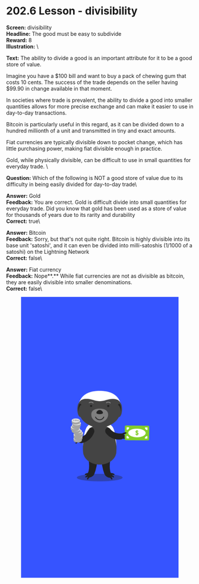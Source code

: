 # 202.6 Lesson - divisibility

**Screen:** divisibility\
**Headline:** The good must be easy to subdivide\
**Reward:** 8\
**Illustration:** \

**Text:** The ability to divide a good is an important attribute for it to be a good store of value.

Imagine you have a $100 bill and want to buy a pack of chewing gum that costs 10 cents. The success of the trade depends on the seller having $99.90 in change available in that moment.

In societies where trade is prevalent, the ability to divide a good into smaller quantities allows for more precise exchange and can make it easier to use in day-to-day transactions.

Bitcoin is particularly useful in this regard, as it can be divided down to a hundred millionth of a unit and transmitted in tiny and exact amounts.

Fiat currencies are typically divisible down to pocket change, which has little purchasing power, making fiat divisible enough in practice.

Gold, while physically divisible, can be difficult to use in small quantities for everyday trade.
\

**Question:** Which of the following is NOT a good store of value due to its difficulty in being easily divided for day-to-day trade\

**Answer:** Gold\
**Feedback:** You are correct. Gold is difficult divide into small quantities for everyday trade. Did you know that gold has been used as a store of value for thousands of years due to its rarity and durability\
**Correct:** true\

**Answer:** Bitcoin\
**Feedback:** Sorry, but that&#x27;s not quite right. Bitcoin is highly divisible into its base unit &#x27;satoshi&#x27;, and it can even be divided into milli-satoshis (1/1000 of a satoshi) on the Lightning Network\
**Correct:** false\

**Answer:** Fiat currency\
**Feedback:** Nope**.** While fiat currencies are not as divisible as bitcoin, they are easily divisible into smaller denominations.\
**Correct:** false\


<figure><img src="../.gitbook/assets/202-06.png" alt=""><figcaption></figcaption></figure>

